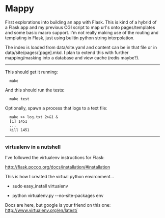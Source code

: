 # Mappy

First explorations into building an app with Flask. This is kind of a
hybrid of a Flask app and my previous CGI script to map url's onto
pages/templates and some basic macro support. I'm not really making use
of the routing and templating in Flask, just using builtin python string
interpolation.

The index is loaded from data/site.yaml and content can be in that file
or in data/site/pages/[page].mkd. I plan to extend this with further
mapping/masking into a database and view cache (redis maybe?).

--------

This should get it running:

      make

And this should run the tests:

      make test

Optionally, spawn a process that logs to a text file:

      make >> log.txt 2>&1 &
      [1] 1451
      ...
      kill 1451

--------

### virtualenv in a nutshell

I've followed the virtualenv instructions for Flask:

http://flask.pocoo.org/docs/installation/#installation

This is how I created the virtual python environment...

- sudo easy_install virtualenv

- python virtualenv.py --no-site-packages env

Docs are here, but google is your friend on this one: http://www.virtualenv.org/en/latest/